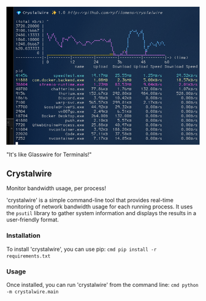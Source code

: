![alt text](image.png)


"It's like Glasswire for Terminals!"

## Crystalwire

Monitor bandwidth usage, per process!

'crystalwire' is a simple command-line tool that provides real-time monitoring of network bandwidth usage for each running process. It uses the `psutil` library to gather system information and displays the results in a user-friendly format.
### Installation
To install 'crystalwire', you can use pip:
``cmd
pip install -r requirements.txt
``
### Usage
Once installed, you can run 'crystalwire' from the command line:
``cmd
python -m crystalwire.main
``





